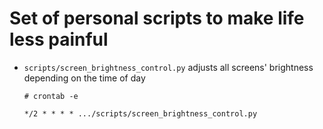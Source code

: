 # Set of personal scripts to make life less painful

*  `scripts/screen_brightness_control.py` adjusts all screens' brightness depending on the time of day
    
    ```
    # crontab -e
    
    */2 * * * * .../scripts/screen_brightness_control.py
    ```